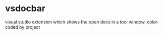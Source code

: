 # vsdocbar
visual studio extension which shows the open docs in a tool window, color-coded by project
